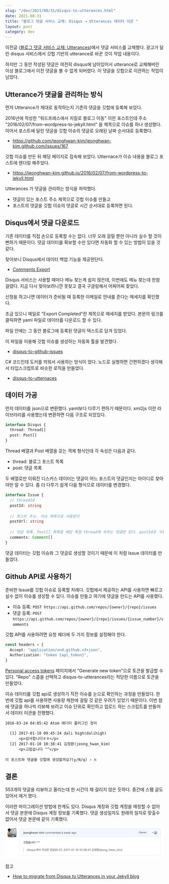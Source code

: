```yaml
---
slug: "/dev/2021/08/31/disqus-to-utterances.html"
date: 2021-08-31
title: "블로그 댓글 서비스 교체: Disqus → Utterances 데이터 이관 "
layout: post
category: dev
---
```


이전글 ([블로그 댓글 서비스 교체: Utterances](/dev/2021/08/26/utterances.html))에서 댓글 서비스를 교체했다.
광고가 달린 disqus 서비스에서 깃헙 기반의 utterance로 바꾼 것이 작업 내용이다.

하지만 그 동안 작성된 댓글은 여전히 disqus에 남아있어서 utterance로 교체해버린 이상 블로그에서 이전 댓글을 볼 수 없게 되버렸다.
이 댓글을 깃헙으로 이관하는 작업이 남았다.

## Utterance가 댓글을 관리하는 방식

먼저 Utterance가 제대로 동작하는지 기존의 댓글을 깃헙에 등록해 보았다.

2016년에 작성한 "워드프레스에서 지킬로 블로그 이동" 이란 포스트인데 주소 "2016/02/07/from-wordpress-to-jekyll.html" 을 제목으로 이슈를 하나 생성했다.
이어서 포스트에 달린 댓글을 깃헙 이슈의 댓글로 오래된 날짜 순서대로 등록했다.

- https://github.com/jeonghwan-kim/jeonghwan-kim.github.com/issues/167

깃헙 이슈를 만든 뒤 해당 페이지로 접속해 보았다.
Utternace가 이슈 내용을 블로그 포스트에 렌더링 해주었다.

- https://jeonghwan-kim.github.io/2016/02/07/from-wordpress-to-jekyll.html

Utterances 가 댓글을 관리하는 방식을 파악했다.

- 댓글이 있는 포스트 주소 제목으로 깃헙 이슈를 만들고
- 포스트의 댓글을 깃헙 이슈의 댓글로 시간 순서대로 등록하면 된다.

## Disqus에서 댓글 다운로드

기존 데이터를 직접 손으로 등록할 수는 없다.
너무 오래 걸릴 뿐만 아니라 실수 할 것이 뻔하기 때문이다.
댓글 데이터를 확보할 수만 있다면 자동화 할 수 있는 방법이 있을 것 같다.

찾아보니 Disqus에서 데이터 백업 기능을 제공한단다.

- [Comments Export](https://help.disqus.com/en/articles/1717164-comments-export)

Disqus 서비스는 사용할 때마다 메뉴 찾는게 쉽지 않은데, 이번에도 메뉴 찾는데 한참 걸렸다.
지금 다시 찾아보려니깐 못찾고 결국 구글링해서 어찌어찌 찾았다.

신청을 하고나면 데이터가 준비될 때 등록한 이메일로 안내를 준다는 메세지를 확인했다.

조금 있으니 메일로 "Export Completed"란 제목으로 메세지를 받았다.
본문의 링크를 클릭하면 yaml 파일로 데이터를 다운로드 할 수 있다.

파일 안에는 그 동안 블로그에 등록된 댓글이 텍스트로 담겨 있었다.

이 파일을 이용해 깃헙 이슈를 생성하는 자동화 툴을 발견했다.

- [disqus-to-github-issues](https://github.com/JuergenGutsch/disqus-to-github-issues)

C# 코드인데 도커를 띄워서 사용하는 방식이 었다.
노드로 실행하면 간편하겠다 생각해서 타입스크립트로 비슷한 로직을 만들었다.

- [disqus-to-utternaces](https://github.com/jeonghwan-kim/disqus-to-utterances)

## 데이터 가공

먼저 데이터를 json으로 변환했다. yaml보다 다루기 편하기 때문이다.
xml2js 이란 라이브러리를 사용했는데 변환하면 다음 구조로 되었있다.

```ts
interface Disqus {
  thread: Thread[]
  post: Post[]
}
```

Thread 배열과 Post 배열을 갖는 객체 형식인데 각 속성은 다음과 같다.

- thread: 블로그 포스트 목록
- post: 댓글 목록

두 배열로만 이뤄진 디스커스 데이터는 댓글이 어느 포스트의 댓글인지는 아이디로 찾아야만 알 수 있다.
좀 더 다루기 쉽게 다음 형식으로 데이터를 변경했다.

```ts
interface Issue {
  // threadId
  postId: string

  // 포스트 주소. 이슈 제목으로 사용된다
  postUrl: string

  // 댓글 목록. Post[] 목록중 해당 특정 thread에 속하는 댓글만 있다. postId로 식별한다
  comments: Comment[]
}
```

댓글 데이터는 깃헙 이슈와 그 댓글로 생성할 것이기 때문에 이 처럼 Issue 데이터를 만들었다.

## Github API로 사용하기

준비한 Issue를 깃헙 이슈로 등록할 차례다.
깃헙에서 제공하는 API를 사용하면 빠르고 실수 없이 이슈를 생성할 수 있다.
이슈를 만들고 여기에 댓글을 만드는 API를 사용했다.

- 이슈 등록: `POST https://api.github.com/repos/{owner}/{repo}/issues`
- 댓글 등록: `POST https://api.github.com/repos/{owner}/{repo}/issues/{issue_number}/comments`

깃헙 API를 사용하려면 요청 헤더에 두 가지 정보를 설정해야 한다.

```ts
const headers = {
  Accept: "application/vnd.github.v3+json",
  Authorization: "token {api_token}",
}
```

[Personal access tokens](https://github.com/settings/tokens) 페이지에서 "Generate new token"으로 토큰을 발급할 수 있다.
"Repo" 스콥을 선택하고 disqus-to-utterances라는 적당한 이름으로 토큰을 만들었다.

이슈 데이터를 깃헙 api로 생성하기 직전 이슈를 눈으로 확인하는 과정을 만들었다.
한번에 깃헙 api를 사용하면 사용량 제한에 걸릴 것 같은 우려가 있었기 때문이다.
이번 참에 댓글을 하나씩 리뷰해 보려고 이슈 단위로 확인하고 업로드 하는 스크립트를 만들어서 데이터 이관을 진행했다.

```
2016-03-24 04:05:42 Atom 에디터 플러그인 정리

  [1] 2017-01-10 09:45:24 dali high(dalihigh)
      <p>감사합니다ㅎㅎ</p>
  [2] 2017-01-10 10:38:41 김정환(jeong_hwan_kim)
      <p>고맙습니다 ^^</p>

이 포스트와 댓글을 깃헙에 생성할까요?(y/N/q) › n
```

## 결론

553개의 댓글을 리뷰하고 올리는데 한 시간이 채 걸리지 않은 듯하다.
중간에 스팸 글도 있어서 제거 했다.

이러한 마이그레이션 방법에 한계도 있다.
Disqus 계정와 깃헙 계정을 매칭할 수 없어서 댓글 본문에 Disqus 계정 정보를 기록했다.
댓글 생성일자도 원래의 일자로 맞출수 없어서 댓글 본문에 같이 기록했다.

![comment](./comment.jpg)

참고

- [How to migrate from Disqus to Utterances in your Jekyll blog](https://ljvmiranda921.github.io/notebook/2021/03/26/migrating-from-disqus-to-utterances/)
